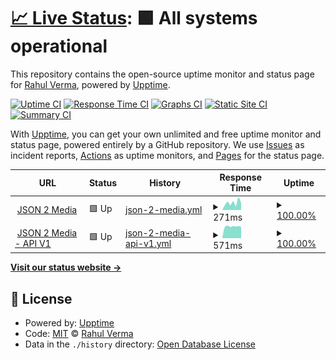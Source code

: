 # [📈 Live Status](https://RahulVerma989.github.io/upptime): <!--live status--> **🟩 All systems operational**

This repository contains the open-source uptime monitor and status page for [Rahul Verma](https://www.linkedin.com/in/rahulverma99/), powered by [Upptime](https://github.com/upptime/upptime).

[![Uptime CI](https://github.com/RahulVerma989/upptime/workflows/Uptime%20CI/badge.svg)](https://github.com/RahulVerma989/upptime/actions?query=workflow%3A%22Uptime+CI%22)
[![Response Time CI](https://github.com/RahulVerma989/upptime/workflows/Response%20Time%20CI/badge.svg)](https://github.com/RahulVerma989/upptime/actions?query=workflow%3A%22Response+Time+CI%22)
[![Graphs CI](https://github.com/RahulVerma989/upptime/workflows/Graphs%20CI/badge.svg)](https://github.com/RahulVerma989/upptime/actions?query=workflow%3A%22Graphs+CI%22)
[![Static Site CI](https://github.com/RahulVerma989/upptime/workflows/Static%20Site%20CI/badge.svg)](https://github.com/RahulVerma989/upptime/actions?query=workflow%3A%22Static+Site+CI%22)
[![Summary CI](https://github.com/RahulVerma989/upptime/workflows/Summary%20CI/badge.svg)](https://github.com/RahulVerma989/upptime/actions?query=workflow%3A%22Summary+CI%22)

With [Upptime](https://upptime.js.org), you can get your own unlimited and free uptime monitor and status page, powered entirely by a GitHub repository. We use [Issues](https://github.com/RahulVerma989/upptime/issues) as incident reports, [Actions](https://github.com/RahulVerma989/upptime/actions) as uptime monitors, and [Pages](https://RahulVerma989.github.io/upptime) for the status page.

<!--start: status pages-->
<!-- This summary is generated by Upptime (https://github.com/upptime/upptime) -->
<!-- Do not edit this manually, your changes will be overwritten -->
<!-- prettier-ignore -->
| URL | Status | History | Response Time | Uptime |
| --- | ------ | ------- | ------------- | ------ |
| <img alt="" src="https://icons.duckduckgo.com/ip3/www.json2media.com.ico" height="13"> [JSON 2 Media](https://www.json2media.com/) | 🟩 Up | [json-2-media.yml](https://github.com/RahulVerma989/upptime/commits/HEAD/history/json-2-media.yml) | <details><summary><img alt="Response time graph" src="./graphs/json-2-media/response-time-week.png" height="20"> 271ms</summary><br><a href="https://RahulVerma989.github.io/upptime/history/json-2-media"><img alt="Response time 294" src="https://img.shields.io/endpoint?url=https%3A%2F%2Fraw.githubusercontent.com%2FRahulVerma989%2Fupptime%2FHEAD%2Fapi%2Fjson-2-media%2Fresponse-time.json"></a><br><a href="https://RahulVerma989.github.io/upptime/history/json-2-media"><img alt="24-hour response time 300" src="https://img.shields.io/endpoint?url=https%3A%2F%2Fraw.githubusercontent.com%2FRahulVerma989%2Fupptime%2FHEAD%2Fapi%2Fjson-2-media%2Fresponse-time-day.json"></a><br><a href="https://RahulVerma989.github.io/upptime/history/json-2-media"><img alt="7-day response time 271" src="https://img.shields.io/endpoint?url=https%3A%2F%2Fraw.githubusercontent.com%2FRahulVerma989%2Fupptime%2FHEAD%2Fapi%2Fjson-2-media%2Fresponse-time-week.json"></a><br><a href="https://RahulVerma989.github.io/upptime/history/json-2-media"><img alt="30-day response time 278" src="https://img.shields.io/endpoint?url=https%3A%2F%2Fraw.githubusercontent.com%2FRahulVerma989%2Fupptime%2FHEAD%2Fapi%2Fjson-2-media%2Fresponse-time-month.json"></a><br><a href="https://RahulVerma989.github.io/upptime/history/json-2-media"><img alt="1-year response time 294" src="https://img.shields.io/endpoint?url=https%3A%2F%2Fraw.githubusercontent.com%2FRahulVerma989%2Fupptime%2FHEAD%2Fapi%2Fjson-2-media%2Fresponse-time-year.json"></a></details> | <details><summary><a href="https://RahulVerma989.github.io/upptime/history/json-2-media">100.00%</a></summary><a href="https://RahulVerma989.github.io/upptime/history/json-2-media"><img alt="All-time uptime 99.81%" src="https://img.shields.io/endpoint?url=https%3A%2F%2Fraw.githubusercontent.com%2FRahulVerma989%2Fupptime%2FHEAD%2Fapi%2Fjson-2-media%2Fuptime.json"></a><br><a href="https://RahulVerma989.github.io/upptime/history/json-2-media"><img alt="24-hour uptime 100.00%" src="https://img.shields.io/endpoint?url=https%3A%2F%2Fraw.githubusercontent.com%2FRahulVerma989%2Fupptime%2FHEAD%2Fapi%2Fjson-2-media%2Fuptime-day.json"></a><br><a href="https://RahulVerma989.github.io/upptime/history/json-2-media"><img alt="7-day uptime 100.00%" src="https://img.shields.io/endpoint?url=https%3A%2F%2Fraw.githubusercontent.com%2FRahulVerma989%2Fupptime%2FHEAD%2Fapi%2Fjson-2-media%2Fuptime-week.json"></a><br><a href="https://RahulVerma989.github.io/upptime/history/json-2-media"><img alt="30-day uptime 100.00%" src="https://img.shields.io/endpoint?url=https%3A%2F%2Fraw.githubusercontent.com%2FRahulVerma989%2Fupptime%2FHEAD%2Fapi%2Fjson-2-media%2Fuptime-month.json"></a><br><a href="https://RahulVerma989.github.io/upptime/history/json-2-media"><img alt="1-year uptime 99.81%" src="https://img.shields.io/endpoint?url=https%3A%2F%2Fraw.githubusercontent.com%2FRahulVerma989%2Fupptime%2FHEAD%2Fapi%2Fjson-2-media%2Fuptime-year.json"></a></details>
| <img alt="" src="https://icons.duckduckgo.com/ip3/www.json2media.com.ico" height="13"> [JSON 2 Media - API V1](https://www.json2media.com/v1/) | 🟩 Up | [json-2-media-api-v1.yml](https://github.com/RahulVerma989/upptime/commits/HEAD/history/json-2-media-api-v1.yml) | <details><summary><img alt="Response time graph" src="./graphs/json-2-media-api-v1/response-time-week.png" height="20"> 571ms</summary><br><a href="https://RahulVerma989.github.io/upptime/history/json-2-media-api-v1"><img alt="Response time 419" src="https://img.shields.io/endpoint?url=https%3A%2F%2Fraw.githubusercontent.com%2FRahulVerma989%2Fupptime%2FHEAD%2Fapi%2Fjson-2-media-api-v1%2Fresponse-time.json"></a><br><a href="https://RahulVerma989.github.io/upptime/history/json-2-media-api-v1"><img alt="24-hour response time 639" src="https://img.shields.io/endpoint?url=https%3A%2F%2Fraw.githubusercontent.com%2FRahulVerma989%2Fupptime%2FHEAD%2Fapi%2Fjson-2-media-api-v1%2Fresponse-time-day.json"></a><br><a href="https://RahulVerma989.github.io/upptime/history/json-2-media-api-v1"><img alt="7-day response time 571" src="https://img.shields.io/endpoint?url=https%3A%2F%2Fraw.githubusercontent.com%2FRahulVerma989%2Fupptime%2FHEAD%2Fapi%2Fjson-2-media-api-v1%2Fresponse-time-week.json"></a><br><a href="https://RahulVerma989.github.io/upptime/history/json-2-media-api-v1"><img alt="30-day response time 548" src="https://img.shields.io/endpoint?url=https%3A%2F%2Fraw.githubusercontent.com%2FRahulVerma989%2Fupptime%2FHEAD%2Fapi%2Fjson-2-media-api-v1%2Fresponse-time-month.json"></a><br><a href="https://RahulVerma989.github.io/upptime/history/json-2-media-api-v1"><img alt="1-year response time 419" src="https://img.shields.io/endpoint?url=https%3A%2F%2Fraw.githubusercontent.com%2FRahulVerma989%2Fupptime%2FHEAD%2Fapi%2Fjson-2-media-api-v1%2Fresponse-time-year.json"></a></details> | <details><summary><a href="https://RahulVerma989.github.io/upptime/history/json-2-media-api-v1">100.00%</a></summary><a href="https://RahulVerma989.github.io/upptime/history/json-2-media-api-v1"><img alt="All-time uptime 99.90%" src="https://img.shields.io/endpoint?url=https%3A%2F%2Fraw.githubusercontent.com%2FRahulVerma989%2Fupptime%2FHEAD%2Fapi%2Fjson-2-media-api-v1%2Fuptime.json"></a><br><a href="https://RahulVerma989.github.io/upptime/history/json-2-media-api-v1"><img alt="24-hour uptime 100.00%" src="https://img.shields.io/endpoint?url=https%3A%2F%2Fraw.githubusercontent.com%2FRahulVerma989%2Fupptime%2FHEAD%2Fapi%2Fjson-2-media-api-v1%2Fuptime-day.json"></a><br><a href="https://RahulVerma989.github.io/upptime/history/json-2-media-api-v1"><img alt="7-day uptime 100.00%" src="https://img.shields.io/endpoint?url=https%3A%2F%2Fraw.githubusercontent.com%2FRahulVerma989%2Fupptime%2FHEAD%2Fapi%2Fjson-2-media-api-v1%2Fuptime-week.json"></a><br><a href="https://RahulVerma989.github.io/upptime/history/json-2-media-api-v1"><img alt="30-day uptime 99.95%" src="https://img.shields.io/endpoint?url=https%3A%2F%2Fraw.githubusercontent.com%2FRahulVerma989%2Fupptime%2FHEAD%2Fapi%2Fjson-2-media-api-v1%2Fuptime-month.json"></a><br><a href="https://RahulVerma989.github.io/upptime/history/json-2-media-api-v1"><img alt="1-year uptime 99.90%" src="https://img.shields.io/endpoint?url=https%3A%2F%2Fraw.githubusercontent.com%2FRahulVerma989%2Fupptime%2FHEAD%2Fapi%2Fjson-2-media-api-v1%2Fuptime-year.json"></a></details>

<!--end: status pages-->

[**Visit our status website →**](https://RahulVerma989.github.io/upptime)

## 📄 License

- Powered by: [Upptime](https://github.com/upptime/upptime)
- Code: [MIT](./LICENSE) © [Rahul Verma](https://www.linkedin.com/in/rahulverma99/)
- Data in the `./history` directory: [Open Database License](https://opendatacommons.org/licenses/odbl/1-0/)
